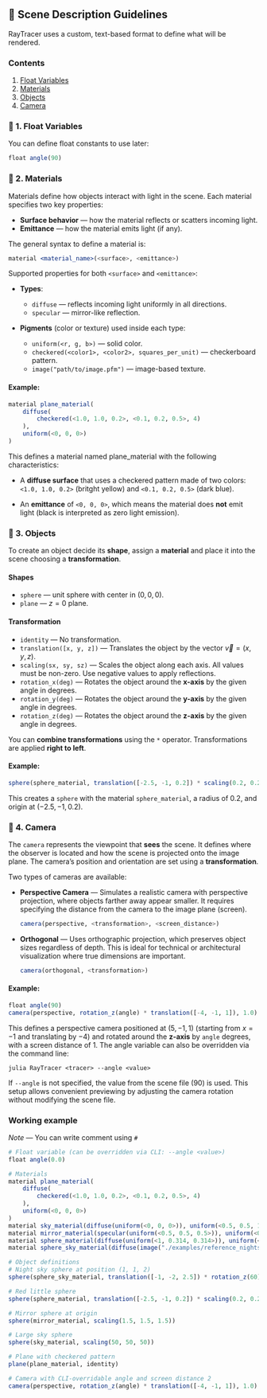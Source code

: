 ## 📝 Scene Description Guidelines

RayTracer uses a custom, text-based format to define what will be rendered.

### **Contents**
1. [Float Variables](#float-variables)
2. [Materials](#materials)
3. [Objects](#objects)
4. [Camera](#camera)

### 🔢 1. Float Variables

You can define float constants to use later:

```julia
float angle(90)
```

### 🎨 2. Materials
Materials define how objects interact with light in the scene. Each material specifies two key properties:

- **Surface behavior** — how the material reflects or scatters incoming light.
- **Emittance** — how the material emits light (if any).

The general syntax to define a material is:

```julia
material <material_name>(<surface>, <emittance>)
```

Supported properties for both `<surface>` and `<emittance>`:

- **Types**:
    - `diffuse` — reflects incoming light uniformly in all directions.
    - `specular` — mirror-like reflection.

- **Pigments** (color or texture) used inside each type:
    - `uniform(<r, g, b>)` — solid color.
    - `checkered(<color1>, <color2>, squares_per_unit)` — checkerboard pattern.
    - `image("path/to/image.pfm")` — image-based texture.

#### **Example**:
```julia
material plane_material(
    diffuse(
        checkered(<1.0, 1.0, 0.2>, <0.1, 0.2, 0.5>, 4)
    ),
    uniform(<0, 0, 0>)
)
```
This defines a material named plane_material with the following characteristics:

- A **diffuse surface** that uses a checkered pattern made of two colors: `<1.0, 1.0, 0.2>` (britght yellow) and `<0.1, 0.2, 0.5>` (dark blue).

- An **emittance** of `<0, 0, 0>`, which means the material does **not** emit light (black is interpreted as zero light emission).


### 🧱 3. Objects

To create an object decide its **shape**, assign a **material** and place it into the scene choosing a **transformation**.

#### **Shapes**
- `sphere` — unit sphere with center in $(0,0,0)$.
- `plane` — $z=0$ plane.

#### **Transformation**
- `identity` — No transformation.
- `translation([x, y, z])` —  Translates the object by the vector $\vec{v} = (x, y, z)$.
- `scaling(sx, sy, sz)` — Scales the object along each axis. All values must be non-zero. Use negative values to apply reflections.
- `rotation_x(deg)` — Rotates the object around the **x-axis** by the given angle in degrees.
- `rotation_y(deg)` — Rotates the object around the **y-axis** by the given angle in degrees.
- `rotation_z(deg)` — Rotates the object around the **z-axis** by the given angle in degrees.


You can **combine transformations** using the `*` operator. Transformations are applied **right to left**.


#### **Example**:
```julia
sphere(sphere_material, translation([-2.5, -1, 0.2]) * scaling(0.2, 0.2, 0.2))
```
This creates a `sphere` with the material `sphere_material`, a radius of $0.2$, and origin at $(-2.5, -1, 0.2)$.

### 🎥 4. Camera

The `camera` represents the viewpoint that **sees** the scene. It defines where the observer is located and how the scene is projected onto the image plane. The camera’s position and orientation are set using a **transformation**.

Two types of cameras are available:

- **Perspective Camera** — Simulates a realistic camera with perspective projection, where objects farther away appear smaller. It requires specifying the distance from the camera to the image plane (screen).
    ```julia
    camera(perspective, <transformation>, <screen_distance>)
    ```

- **Orthogonal** — Uses orthographic projection, which preserves object sizes regardless of depth. This is ideal for technical or architectural visualization where true dimensions are important.
    ```julia
    camera(orthogonal, <transformation>)
    ```

#### **Example**:
```julia
float angle(90)
camera(perspective, rotation_z(angle) * translation([-4, -1, 1]), 1.0)
```
This defines a perspective camera positioned at $(5, -1, 1)$ (starting from $x = -1$ and translating by $-4$) and rotated around the **z-axis** by `angle` degrees, with a screen distance of $1$. The angle variable can also be overridden via the command line:
```shell
julia RayTracer <tracer> --angle <value>
```
If `--angle` is not specified, the value from the scene file ($90$) is used. This setup allows convenient previewing by adjusting the camera rotation without modifying the scene file.


### Working example
*Note* — You can write comment using `#`
```julia
# Float variable (can be overridden via CLI: --angle <value>)
float angle(0.0)

# Materials
material plane_material(
    diffuse(
        checkered(<1.0, 1.0, 0.2>, <0.1, 0.2, 0.5>, 4)
    ),
    uniform(<0, 0, 0>)
)
material sky_material(diffuse(uniform(<0, 0, 0>)), uniform(<0.5, 0.5, 1>))
material mirror_material(specular(uniform(<0.5, 0.5, 0.5>)), uniform(<0, 0, 0>))
material sphere_material(diffuse(uniform(<1, 0.314, 0.314>)), uniform(<0, 0, 0>))
material sphere_sky_material(diffuse(image("./examples/reference_nightsky.jpg")), uniform(<0, 0, 0>))

# Object definitions
# Night sky sphere at position (1, 1, 2)
sphere(sphere_sky_material, translation([-1, -2, 2.5]) * rotation_z(60) * scaling(1.2, 1.2, 1.2))

# Red little sphere
sphere(sphere_material, translation([-2.5, -1, 0.2]) * scaling(0.2, 0.2, 0.2))

# Mirror sphere at origin
sphere(mirror_material, scaling(1.5, 1.5, 1.5))

# Large sky sphere
sphere(sky_material, scaling(50, 50, 50))

# Plane with checkered pattern
plane(plane_material, identity)

# Camera with CLI-overridable angle and screen distance 2
camera(perspective, rotation_z(angle) * translation([-4, -1, 1]), 1.0)
```
